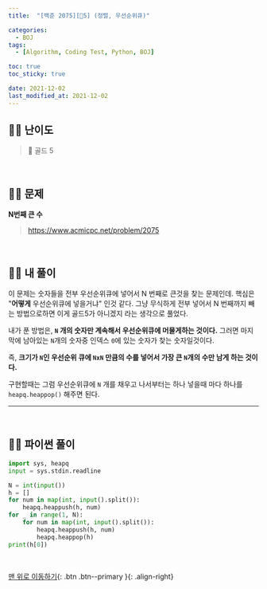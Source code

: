 ```yaml
---
title:  "[백준 2075][💛5] (정렬, 우선순위큐)" 

categories:
  - BOJ
tags:
  - [Algorithm, Coding Test, Python, BOJ]

toc: true
toc_sticky: true

date: 2021-12-02
last_modified_at: 2021-12-02
---
```


## 🧞‍♂️ 난이도 

> 💛 골드 5

<br>

## 🧞‍♂️ 문제

**N번째 큰 수**
> <https://www.acmicpc.net/problem/2075>


<br>

## 🧞‍♂️ 내 풀이

이 문제는 숫자들을 전부 우선순위큐에 넣어서 N 번째로 큰것을 찾는 문제인데.
핵심은 "**어떻게** 우선순위큐에 넣을거냐" 인것 같다.
그냥 무식하게 전부 넣어서 N 번째까지 빼는 방법으로하면 이게 골드5가 아니겠지 라는 생각으로 풀었다.

내가 푼 방법은, **`N` 개의 숫자만 계속해서 우선순위큐에 머물게하는 것이다.** 그러면 마지막에 남아있는 `N`개의 숫자중 인덱스 `0`에 있는 숫자가 찾는 숫자일것이다.

즉, **크기가 `N`인 우선순위 큐에 `NxN` 만큼의 수를 넣어서 가장 큰 `N`개의 수만 남게 하는 것이다.**

구현할때는 그럼 우선순위큐에 `N` 개를 채우고 나서부터는 하나 넣을때 마다 하나를 `heapq.heappop()` 해주면 된다.
***
<br>

## 🧞‍♂️ 파이썬 풀이
```python
import sys, heapq
input = sys.stdin.readline

N = int(input())
h = []
for num in map(int, input().split()):
    heapq.heappush(h, num)
for _ in range(1, N):
    for num in map(int, input().split()):
        heapq.heappush(h, num)
        heapq.heappop(h)
print(h[0])
```

<br>

[맨 위로 이동하기](#){: .btn .btn--primary }{: .align-right}